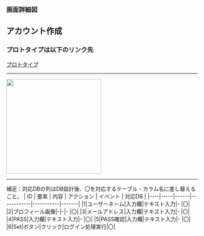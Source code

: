### 画面詳細図
## アカウント作成
### プロトタイプは以下のリンク先
[プロトタイプ](https://www.figma.com/file/5bAHMcKrDB8THLNT72si3d/%E7%94%BB%E9%9D%A2?node-id=0%3A1)
*****
<img src="./image/.png" width="250">

*****

補足：対応DBの列はDB設計後、〇を対応するテーブル・カラム名に差し替えること。
| ID | 要素 | 内容 | アクション | イベント | 対応DB |
|----|-----|------|------------|-----------|-------|
|1|ユーザーネーム|入力欄|テキスト入力|-       |〇|
|2|プロフィール画像|-|-|-       |〇|
|3|メールアドレス|入力欄|テキスト入力|-       |〇|
|4|PASS|入力欄|テキスト入力|-       |〇|
|5|PASS確認|入力欄|テキスト入力|-       |〇|
|6|Set|ボタン|クリック|ログイン処理実行|〇|
